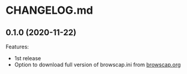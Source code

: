 # CHANGELOG.md

## 0.1.0 (2020-11-22)

Features:

  - 1st release
  - Option to download full version of browscap.ini from [browscap.org](https://browscap.org)
